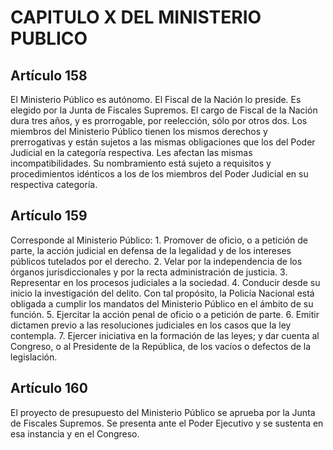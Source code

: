# CAPITULO X DEL MINISTERIO PUBLICO

## Artículo 158

El Ministerio Público es autónomo. El Fiscal de la Nación lo preside. Es elegido por la Junta de Fiscales Supremos. El cargo de Fiscal de la Nación dura tres años, y es prorrogable, por reelección, sólo por otros dos. Los miembros del Ministerio Público tienen los mismos derechos y prerrogativas y están sujetos a las mismas obligaciones que los del Poder Judicial en la categoría respectiva. Les afectan las mismas incompatibilidades. Su nombramiento está sujeto a requisitos y procedimientos idénticos a los de los miembros del Poder Judicial en su respectiva categoría. 

## Artículo 159

Corresponde al Ministerio Público: 1. Promover de oficio, o a petición de parte, la acción judicial en defensa de la legalidad y de los intereses públicos tutelados por el derecho. 2. Velar por la independencia de los órganos jurisdiccionales y por la recta administración de justicia. 3. Representar en los procesos judiciales a la sociedad. 4. Conducir desde su inicio la investigación del delito. Con tal propósito, la Policía Nacional está obligada a cumplir los mandatos del Ministerio Público en el ámbito de su función. 5. Ejercitar la acción penal de oficio o a petición de parte. 6. Emitir dictamen previo a las resoluciones judiciales en los casos que la ley contempla. 7. Ejercer iniciativa en la formación de las leyes; y dar cuenta al Congreso, o al Presidente de la República, de los vacíos o defectos de la legislación. 

## Artículo 160

El proyecto de presupuesto del Ministerio Público se aprueba por la Junta de Fiscales Supremos. Se presenta ante el Poder Ejecutivo y se sustenta en esa instancia y en el Congreso.  

